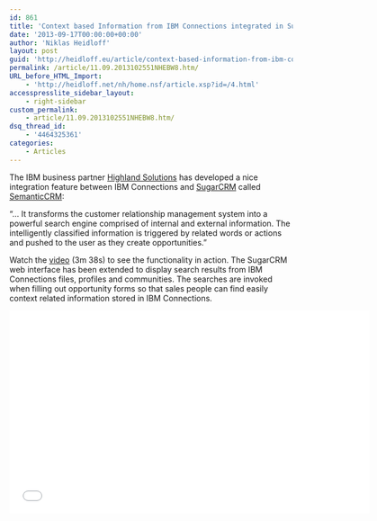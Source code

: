 ```yaml
---
id: 861
title: 'Context based Information from IBM Connections integrated in SugarCRM'
date: '2013-09-17T00:00:00+00:00'
author: 'Niklas Heidloff'
layout: post
guid: 'http://heidloff.eu/article/context-based-information-from-ibm-connections-integrated-in-sugarcrm/'
permalink: /article/11.09.2013102551NHEBW8.htm/
URL_before_HTML_Import:
    - 'http://heidloff.net/nh/home.nsf/article.xsp?id=/4.html'
accesspresslite_sidebar_layout:
    - right-sidebar
custom_permalink:
    - article/11.09.2013102551NHEBW8.htm/
dsq_thread_id:
    - '4464325361'
categories:
    - Articles
---
```


The IBM business partner [Highland Solutions](http://highlandsolutions.com/company) has developed a nice integration feature between IBM Connections and [SugarCRM](http://www.sugarcrm.com/) called [SemanticCRM](http://highlandsolutions.com/expertise/semanticcrm):

“… It transforms the customer relationship management system into a powerful search engine comprised of internal and external information. The intelligently classified information is triggered by related words or actions and pushed to the user as they create opportunities.”

Watch the [video](http://www.youtube.com/watch?v=ZJmTWO40GNw#t=03m38s) (3m 38s) to see the functionality in action. The SugarCRM web interface has been extended to display search results from IBM Connections files, profiles and communities. The searches are invoked when filling out opportunity forms so that sales people can find easily context related information stored in IBM Connections.

<iframe allowfullscreen="" frameborder="0" height="360" src="//www.youtube.com/embed/ZJmTWO40GNw#t=03m38s" width="640"></iframe>
